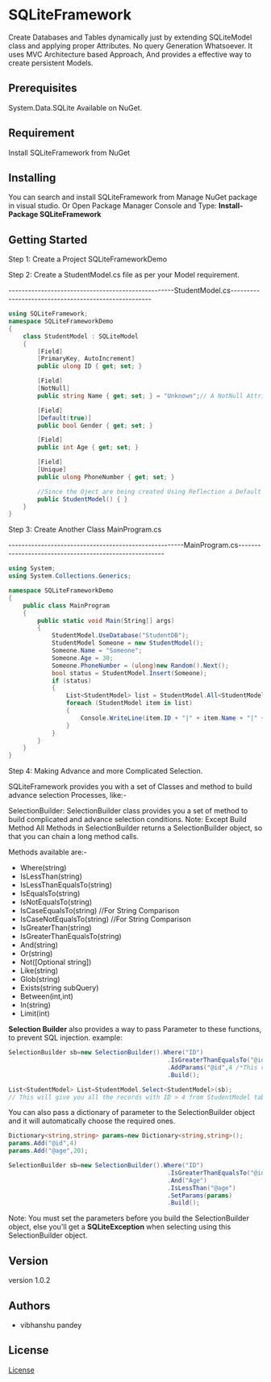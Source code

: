 # SQLiteFramework
Create Databases and Tables dynamically just by extending SQLiteModel class and applying proper Attributes. No query Generation Whatsoever.
It uses MVC Architecture based Approach, And provides a effective way to create persistent Models.
 
## Prerequisites
System.Data.SQLite
Available on NuGet.

## Requirement
Install SQLiteFramework from NuGet

## Installing
You can search and install SQLiteFramework from Manage NuGet package in visual studio.
Or
Open Package Manager Console and Type: **Install-Package SQLiteFramework**

## Getting Started

Step 1: Create a Project SQLiteFrameworkDemo

Step 2: Create a StudentModel.cs file as per your Model requirement.

---------------------------------------------------StudentModel.cs-----------------------------------------------------
```cs
using SQLiteFramework;
namespace SQLiteFrameworkDemo
{
    class StudentModel : SQLiteModel
    {
        [Field]
        [PrimaryKey, AutoIncrement]
        public ulong ID { get; set; }

        [Field]
        [NotNull]
        public string Name { get; set; } = "Unknown";// A NotNull Attributed Property can't be null else SQLiteException will be thrown. 

        [Field]
        [Default(true)]
        public bool Gender { get; set; }

        [Field]
        public int Age { get; set; }

        [Field]
        [Unique]
        public ulong PhoneNumber { get; set; }

        //Since the Oject are being created Using Reflection a Default Constructor in Required.
        public StudentModel() { }
    }
}
```
Step 3: Create Another Class MainProgram.cs

------------------------------------------------------MainProgram.cs-------------------------------------------------------
```cs
using System;
using System.Collections.Generics;

namespace SQLiteFrameworkDemo
{
    public class MainProgram
    {
        public static void Main(String[] args)
        {
            StudentModel.UseDatabase("StudentDB");
            StudentModel Someone = new StudentModel();
            Someone.Name = "Someone";
            Someone.Age = 30;
            Someone.PhoneNumber = (ulong)new Random().Next();
            bool status = StudentModel.Insert(Someone);
            if (status)
            {
                List<StudentModel> list = StudentModel.All<StudentModel>();
                foreach (StudentModel item in list)
                {
                    Console.WriteLine(item.ID + "|" + item.Name + "|" + item.Age + "|" + item.Gender + "|" + item.PhoneNumber);//printing All the aquired rows one by one.
                }
            }
        }
    }
}
```
Step 4: Making Advance and more Complicated Selection.

SQLiteFramework provides you with a set of Classes and method to build advance selection Processes, like:-

SelectionBuilder: SelectionBuilder class provides you a set of method to build complicated and advance selection conditions.
Note: Except Build Method All Methods in SelectionBuilder returns a SelectionBuilder object, so that you can chain a long method calls.

Methods available are:-

* Where(string)
* IsLessThan(string)
* IsLessThanEqualsTo(string)
* IsEqualsTo(string)
* IsNotEqualsTo(string)
* IsCaseEqualsTo(string)      //For String Comparison
* IsCaseNotEqualsTo(string)   //For String Comparison
* IsGreaterThan(string)
* IsGreaterThanEqualsTo(string)
* And(string)
* Or(string)
* Not([Optional string])
* Like(string)
* Glob(string)
* Exists(string subQuery)
* Between(int,int)
* In(string)
* Limit(int)

**Selection Builder** also provides a way to pass Parameter to these functions, to prevent SQL injection.
example:
```cs
SelectionBuilder sb=new SelectionBuilder().Where("ID")
                                            .IsGreaterThanEqualsTo("@id")
                                            .AddParams("@id",4 /*This value maybe dynamic or input from user*/)
                                            .Build();

List<StudentModel> List=StudentModel.Select<StudentModel>(sb);
// This will give you all the records with ID > 4 from StudentModel table.
```
You can also pass a dictionary of parameter to the SelectionBuilder object and it will automatically choose the required ones.
```cs
Dictionary<string,string> params=new Dictionary<string,string>();
params.Add("@id",4)
params.Add("@age",20);

SelectionBuilder sb=new SelectionBuilder().Where("ID")
                                            .IsGreaterThanEqualsTo("@id")
                                            .And("Age")
                                            .IsLessThan("@age")
                                            .SetParams(params)
                                            .Build();
```                                            
Note: You must set the parameters before you build the SelectionBuilder object, else you'll get a **SQLiteException** when selecting using this SelectionBuilder object.

## Version
version 1.0.2

## Authors
* vibhanshu pandey

## License
[License](https://github.com/vibhanshu-github/SQLiteFramework/blob/master/LICENSE)
